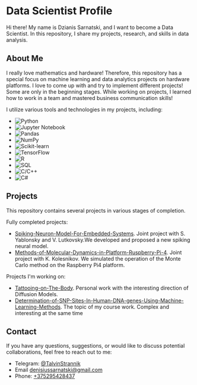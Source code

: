 # Data Scientist Profile

Hi there! My name is Dzianis Sarnatski, and I want to become a Data Scientist. In this repository, I share my projects, research, and skills in data analysis.

## About Me

I really love mathematics and hardware! Therefore, this repository has a special focus on machine learning and data analytics projects on hardware platforms. I love to come up with and try to implement different projects! Some are only in the beginning stages. While working on projects, I learned how to work in a team and mastered business communication skills!

I utilize various tools and technologies in my projects, including:

- ![Python](https://img.shields.io/badge/Python-3776AB?style=flat&logo=python&logoColor=white&labelColor=3776AB)
- ![Jupyter Notebook](https://img.shields.io/badge/Jupyter%20Notebook-F37626?style=flat&logo=jupyter&logoColor=white&labelColor=F37626)
- ![Pandas](https://img.shields.io/badge/Pandas-150458?style=flat&logo=pandas&logoColor=white&labelColor=150458)
- ![NumPy](https://img.shields.io/badge/NumPy-013243?style=flat&logo=numpy&logoColor=white&labelColor=013243)
- ![Scikit-learn](https://img.shields.io/badge/Scikit%20Learn-F7931E?style=flat&logo=scikit-learn&logoColor=white&labelColor=F7931E)
- ![TensorFlow](https://img.shields.io/badge/TensorFlow-FF6F00?style=flat&logo=tensorflow&logoColor=white&labelColor=FF6F00)
- ![R](https://img.shields.io/badge/R-276DC3?style=flat&logo=r&logoColor=white&labelColor=276DC3)
- ![SQL](https://img.shields.io/badge/SQL-4479A1?style=flat&logo=sql&logoColor=white&labelColor=4479A1)
- ![C/C++](https://img.shields.io/badge/C%2FC%2B%2B-00599C?style=flat&logo=c%2B%2B&logoColor=white&labelColor=00599C)
- ![C#](https://img.shields.io/badge/C%23-239120?style=flat&logo=c-sharp&logoColor=white&labelColor=239120)


## Projects

This repository contains several projects in various stages of completion.

Fully completed projects:

- [Spiking-Neuron-Model-For-Embedded-Systems](https://github.com/TalvinStrannik/Spiking-Neuron-Model-For-Embedded-Systems). Joint project with S. Yablonsky and V. Lutkovsky.We developed and proposed a new spiking neural model.
- [Methods-of-Molecular-Dynamics-in-Platform-Ruspberry-Pi-4](https://github.com/TalvinStrannik/Methods-of-Molecular-Dynamics-in-Platform-Ruspberry-Pi-4). Joint project with K. Kolesnikov. We simulated the operation of the Monte Carlo method on the Raspberry Pi4 platform.

Projects I'm working on:
  
- [Tattooing-on-The-Body](https://github.com/TalvinStrannik/Tattooing-on-The-Body). Personal work with the interesting direction of Diffusion Models.
- [Determination-of-SNP-Sites-In-Human-DNA-genes-Using-Machine-Learning-Methods](https://github.com/TalvinStrannik/Determination-of-SNP-Sites-In-Human-DNA-genes-Using-Machine-Learning-Methods#determination-of-snp-sites-in-human-dna-genes-using-machine-learning-methods). The topic of my course work. Complex and interesting at the same time

## Contact

If you have any questions, suggestions, or would like to discuss potential collaborations, feel free to reach out to me:

- Telegram: [@TalvinStrannik](https://t.me/TalvinStrannik)
- Email [denisiussarnatski@gmail.com](mailto:denisiussarnatski@gmail.com)
- Phone: [+375295428437](tel:+375295428437)


<!--
**TalvinStrannik/TalvinStrannik** is a ✨ _special_ ✨ repository because its `README.md` (this file) appears on your GitHub profile.

Here are some ideas to get you started:

- 🔭 I’m currently working on ...
- 🌱 I’m currently learning ...
- 👯 I’m looking to collaborate on ...
- 🤔 I’m looking for help with ...
- 💬 Ask me about ...
- 📫 How to reach me: ...
- 😄 Pronouns: ...
- ⚡ Fun fact: ...
-->
